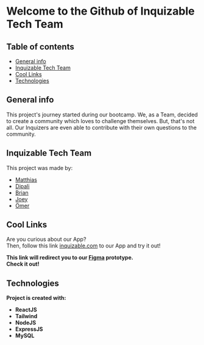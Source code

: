 # Welcome to the Github of Inquizable Tech Team

## Table of contents
* [General info](#general-info)
* [Inquizable Tech Team](#inquizable-tech-team)
* [Cool Links](#cool-links)
* [Technologies](#technologies)

## General info
This project's journey started during our bootcamp. We, as a Team, decided to create a community which loves to challenge themselves. 
But, that's not all. Our Inquizers are even able to contribute with their own questions to the community.

## Inquizable Tech Team
This project was made by:
* [Matthias](https://github.com/MatthiasvsGitHub)
* [Dipali](https://github.com/Dipalibedarkar)
* [Brian](https://github.com/desiredstate2021)
* [Joey](https://github.com/joey-ammar)
* [Ömer](https://github.com/oemerueguer)

## Cool Links

Are you curious about our App? <br/>
Then, follow this link [inquizable.com](https://www.inquizable.com/home) to our App and try it out! <b/> <br/>

This link will redirect you to our [Figma](https://www.figma.com/proto/I5NdL5ou6My2V6eNsFVC7U/Inquizable-Mobile-Wireframe?scaling=scale-down&page-id=0%3A1&node-id=2%3A2) prototype. <br/> 
Check it out!


## Technologies
Project is created with:
* ReactJS
* Tailwind
* NodeJS
* ExpressJS
* MySQL
